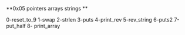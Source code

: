 **0x05 pointers arrays strings **

0-reset_to_9
1-swap
2-strlen
3-puts
4-print_rev
5-rev_string
6-puts2
7-put_half
8- print_array
